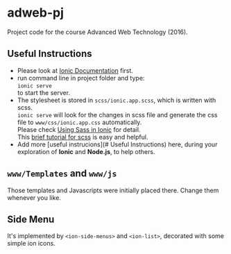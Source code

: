 # adweb-pj
Project code for the course Advanced Web Technology (2016).

## Useful Instructions
* Please look at [Ionic Documentation](http://ionicframework.com/docs/) first.
* run command line in project folder and type:    
`ionic serve`    
to start the server.
* The stylesheet is stored in `scss/ionic.app.scss`, which is written with scss.    
` ionic serve `
 will look for the changes in scss file and generate the css file to `www/css/ionic.app.css` automatically.    
 Please check [Using Sass in Ionic](http://ionicframework.com/docs/cli/sass.html) for detail.    
 This [brief tutorial for scss](http://sass-lang.com/guide) is easy and helpful. 
* Add more [useful instrucions](# Useful Instructions) here, during your exploration of **Ionic** and **Node.js**, to help others. 

## `www/Templates` and `www/js`
Those templates and Javascripts were initially placed there. Change them whenever you like.

## Side Menu
It's implemented by `<ion-side-menus>` and `<ion-list>`, decorated with some simple ion icons.
